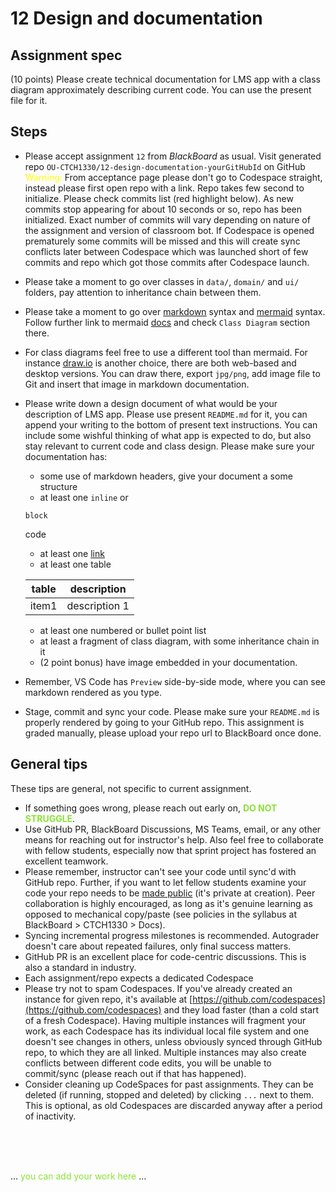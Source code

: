 # 12 Design and documentation

## Assignment spec

(10 points) Please create technical documentation for LMS app with a class diagram approximately describing current code. You can use the present file for it. 

## Steps

- Please accept assignment `12` from *BlackBoard* as usual. Visit generated repo `OU-CTCH1330/12-design-documentation-yourGitHubId` on GitHub
<br /><span style='color: yellow'>Warning:</span> From acceptance page please don't go to Codespace straight, instead please first open repo with a link. Repo takes few second to initialize. Please check commits list (red highlight below). As new commits stop appearing for about 10 seconds or so, repo has been initialized. Exact number of commits will vary depending on nature of the assignment and version of classroom bot. If Codespace is opened prematurely some commits will be missed and this will create sync conflicts later between Codespace which was launched short of few commits and repo which got those commits after Codespace launch. 
- Please take a moment to go over classes in `data/`, `domain/` and `ui/` folders, pay attention to inheritance chain between them. 
- Please take a moment to go over [markdown](https://docs.github.com/en/get-started/writing-on-github/getting-started-with-writing-and-formatting-on-github/basic-writing-and-formatting-syntax) syntax and [mermaid](https://docs.github.com/en/get-started/writing-on-github/working-with-advanced-formatting/creating-diagrams) syntax. Follow further link to mermaid [docs](https://mermaid.js.org/intro/) and check `Class Diagram` section there. 
- For class diagrams feel free to use a different tool than mermaid. For instance [draw.io](https://www.diagrams.net/) is another choice, there are both web-based and desktop versions. You can draw there, export `jpg/png`, add image file to Git and insert that image in markdown documentation. 
- Please write down a design document of what would be your description of LMS app. Please use present `README.md` for it, you can append your writing to the bottom of present text instructions. You can include some wishful thinking of what app is expected to do, but also stay relevant to current code and class design. Please make sure your documentation has:
  - some use of markdown headers, give your document a some structure
  - at least one `inline` or 
  ``` 
  block 
  ``` 
  code
  - at least one [link](https://www.google.com/)
  - at least one table

  | table | description |
  | -- | -- | 
  | item1 | description 1| 
  - at least one numbered or bullet point list
  - at least a fragment of class diagram, with some inheritance chain in it
  - (2 point bonus) have image embedded in your documentation. 
- Remember, VS Code has `Preview` side-by-side mode, where you can see markdown rendered as you type.
- Stage, commit and sync your code. Please make sure your `README.md` is properly rendered by going to your GitHub repo. This assignment is graded manually, please upload your repo url to BlackBoard once done.


## General tips 

These tips are general, not specific to current assignment.

- If something goes wrong, please reach out early on, <span style='color: #8ae234'>**DO NOT STRUGGLE**</span>. 
- Use GitHub PR, BlackBoard Discussions, MS Teams, email, or any other means for reaching out for instructor's help. Also feel free to collaborate with fellow students, especially now that sprint project has fostered an excellent teamwork. 
- Please remember, instructor can't see your code until sync'd with GitHub repo. Further, if you want to let fellow students examine your code your repo needs to be [made public](https://docs.github.com/en/repositories/managing-your-repositorys-settings-and-features/managing-repository-settings/setting-repository-visibility#changing-a-repositorys-visibility) (it's private at creation). Peer collaboration is highly encouraged, as long as it's genuine learning as opposed to mechanical copy/paste (see policies in the syllabus at BlackBoard > CTCH1330 > Docs).
- Syncing incremental progress milestones is recommended. Autograder doesn't care about repeated failures, only final success matters. 
- GitHub PR is an excellent place for code-centric discussions. This is also a standard in industry.
- Each assignment/repo expects a dedicated Codespace
- Please try not to spam Codespaces. If you've already created an instance for given repo, it's available at  [https://github.com/codespaces](https://github.com/codespaces) and they load faster (than a cold start of a fresh Codespace). Having multiple instances will fragment your work, as each Codespace has its individual local file system and one doesn't see changes in others, unless obviously synced through GitHub repo, to which they are all linked. Multiple instances may also create conflicts between different code edits, you will be unable to commit/sync (please reach out if that has happened).
- Consider cleaning up CodeSpaces for past assignments. They can be deleted (if running, stopped and deleted) by clicking `...` next to them. This is optional, as old Codespaces are discarded anyway after a period of inactivity.  

<br /><br /><br />

... <span style='color: #8ae234'>you can add your work here </span>...
